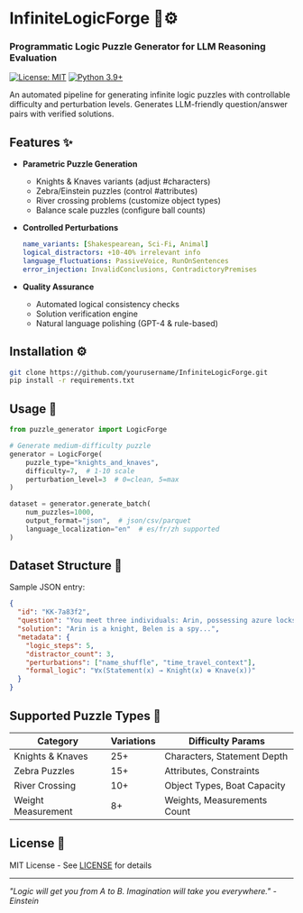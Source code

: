 # InfiniteLogicForge 🧩⚙️

### Programmatic Logic Puzzle Generator for LLM Reasoning Evaluation

[![License: MIT](https://img.shields.io/badge/License-MIT-yellow.svg)](https://opensource.org/licenses/MIT)
[![Python 3.9+](https://img.shields.io/badge/python-3.9+-blue.svg)](https://www.python.org/downloads/)

An automated pipeline for generating infinite logic puzzles with controllable difficulty and perturbation levels. Generates LLM-friendly question/answer pairs with verified solutions.


## Features ✨

- **Parametric Puzzle Generation**
  - Knights & Knaves variants (adjust #characters)
  - Zebra/Einstein puzzles (control #attributes)
  - River crossing problems (customize object types)
  - Balance scale puzzles (configure ball counts)
  
- **Controlled Perturbations**
  ```yaml
  name_variants: [Shakespearean, Sci-Fi, Animal]
  logical_distractors: +10-40% irrelevant info
  language_fluctuations: PassiveVoice, RunOnSentences
  error_injection: InvalidConclusions, ContradictoryPremises
  ```

- **Quality Assurance**
  - Automated logical consistency checks
  - Solution verification engine
  - Natural language polishing (GPT-4 & rule-based)

## Installation ⚙️

```bash
git clone https://github.com/yourusername/InfiniteLogicForge.git
pip install -r requirements.txt
```

## Usage 🚀

```python
from puzzle_generator import LogicForge

# Generate medium-difficulty puzzle
generator = LogicForge(
    puzzle_type="knights_and_knaves",
    difficulty=7,  # 1-10 scale
    perturbation_level=3  # 0=clean, 5=max
)

dataset = generator.generate_batch(
    num_puzzles=1000,
    output_format="json",  # json/csv/parquet
    language_localization="en"  # es/fr/zh supported
)
```

## Dataset Structure 📂

Sample JSON entry:
```json
{
  "id": "KK-7a83f2",
  "question": "You meet three individuals: Arin, possessing azure locks...",
  "solution": "Arin is a knight, Belen is a spy...",
  "metadata": {
    "logic_steps": 5,
    "distractor_count": 3,
    "perturbations": ["name_shuffle", "time_travel_context"],
    "formal_logic": "∀x(Statement(x) → Knight(x) ⊕ Knave(x))"
  }
}
```

## Supported Puzzle Types 🧠

| Category                | Variations | Difficulty Params |
|-------------------------|------------|-------------------|
| Knights & Knaves        | 25+        | Characters, Statement Depth |
| Zebra Puzzles           | 15+        | Attributes, Constraints    |
| River Crossing          | 10+        | Object Types, Boat Capacity|
| Weight Measurement      | 8+         | Weights, Measurements Count|


## License 📄

MIT License - See [LICENSE](LICENSE) for details


---

*"Logic will get you from A to B. Imagination will take you everywhere." - Einstein*
